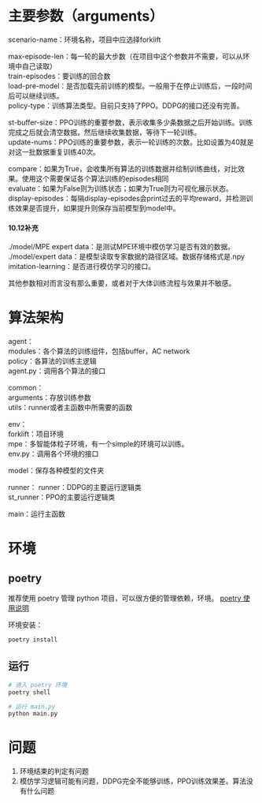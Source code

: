 # 主要参数（arguments）
scenario-name：环境名称，项目中应选择forklift

max-episode-len：每一轮的最大步数（在项目中这个参数并不需要，可以从环境中自己读取）    
train-episodes：要训练的回合数    
load-pre-model：是否加载先前训练的模型。一般用于在停止训练后，一段时间后可以继续训练。    
policy-type：训练算法类型。目前只支持了PPO。DDPG的接口还没有完善。    

st-buffer-size：PPO训练的重要参数，表示收集多少条数据之后开始训练。训练完成之后就会清空数据，然后继续收集数据，等待下一轮训练。    
update-nums：PPO训练的重要参数，表示一轮训练的次数。比如设置为40就是对这一批数据重复训练40次。

compare：如果为True，会收集所有算法的训练数据并绘制训练曲线，对比效果。使用这个需要保证各个算法训练的episodes相同   
evaluate：如果为False则为训练状态；如果为True则为可视化展示状态。   
display-episodes：每隔display-episodes会print过去的平均reward，并检测训练效果是否提升，如果提升则保存当前模型到model中。

#### 10.12补充
./model/MPE expert data：是测试MPE环境中模仿学习是否有效的数据。
./model/expert data：是模型读取专家数据的路径区域。数据存储格式是.npy
imitation-learning：是否进行模仿学习的接口。

其他参数相对而言没有那么重要，或者对于大体训练流程与效果并不敏感。


# 算法架构
agent：   
    modules：各个算法的训练组件，包括buffer，AC network   
    policy：各算法的训练主逻辑   
    agent.py：调用各个算法的接口   

common：   
    arguments：存放训练参数   
    utils：runner或者主函数中所需要的函数   

env：   
    forklift：项目环境   
    mpe：多智能体粒子环境，有一个simple的环境可以训练。   
    env.py：调用各个环境的接口   

model：保存各种模型的文件夹

runner：
    runner：DDPG的主要运行逻辑类   
    st_runner：PPO的主要运行逻辑类   

main：运行主函数

# 环境

## poetry
推荐使用 poetry 管理 python 项目，可以很方便的管理依赖，环境。
[poetry 使用说明](https://blog.kyomind.tw/python-poetry/)

环境安装：

```bash
poetry install
```

## 运行

```bash
# 进入 poetry 环境
poetry shell

# 运行 main.py
python main.py
```

# 问题
1. 环境结束的判定有问题
2. 模仿学习逻辑可能有问题，DDPG完全不能够训练，PPO训练效果差。算法没有什么问题